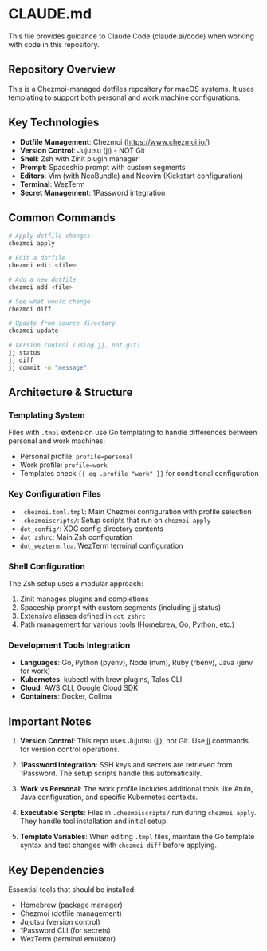 # CLAUDE.md

This file provides guidance to Claude Code (claude.ai/code) when working with code in this repository.

## Repository Overview

This is a Chezmoi-managed dotfiles repository for macOS systems. It uses templating to support both personal and work machine configurations.

## Key Technologies

- **Dotfile Management**: Chezmoi (https://www.chezmoi.io/)
- **Version Control**: Jujutsu (jj) - NOT Git
- **Shell**: Zsh with Zinit plugin manager
- **Prompt**: Spaceship prompt with custom segments
- **Editors**: Vim (with NeoBundle) and Neovim (Kickstart configuration)
- **Terminal**: WezTerm
- **Secret Management**: 1Password integration

## Common Commands

```bash
# Apply dotfile changes
chezmoi apply

# Edit a dotfile
chezmoi edit <file>

# Add a new dotfile
chezmoi add <file>

# See what would change
chezmoi diff

# Update from source directory
chezmoi update

# Version control (using jj, not git)
jj status
jj diff
jj commit -m "message"
```

## Architecture & Structure

### Templating System
Files with `.tmpl` extension use Go templating to handle differences between personal and work machines:
- Personal profile: `profile=personal`
- Work profile: `profile=work`
- Templates check `{{ eq .profile "work" }}` for conditional configuration

### Key Configuration Files
- `.chezmoi.toml.tmpl`: Main Chezmoi configuration with profile selection
- `.chezmoiscripts/`: Setup scripts that run on `chezmoi apply`
- `dot_config/`: XDG config directory contents
- `dot_zshrc`: Main Zsh configuration
- `dot_wezterm.lua`: WezTerm terminal configuration

### Shell Configuration
The Zsh setup uses a modular approach:
1. Zinit manages plugins and completions
2. Spaceship prompt with custom segments (including jj status)
3. Extensive aliases defined in `dot_zshrc`
4. Path management for various tools (Homebrew, Go, Python, etc.)

### Development Tools Integration
- **Languages**: Go, Python (pyenv), Node (nvm), Ruby (rbenv), Java (jenv for work)
- **Kubernetes**: kubectl with krew plugins, Talos CLI
- **Cloud**: AWS CLI, Google Cloud SDK
- **Containers**: Docker, Colima

## Important Notes

1. **Version Control**: This repo uses Jujutsu (jj), not Git. Use jj commands for version control operations.

2. **1Password Integration**: SSH keys and secrets are retrieved from 1Password. The setup scripts handle this automatically.

3. **Work vs Personal**: The work profile includes additional tools like Atuin, Java configuration, and specific Kubernetes contexts.

4. **Executable Scripts**: Files in `.chezmoiscripts/` run during `chezmoi apply`. They handle tool installation and initial setup.

5. **Template Variables**: When editing `.tmpl` files, maintain the Go template syntax and test changes with `chezmoi diff` before applying.

## Key Dependencies

Essential tools that should be installed:
- Homebrew (package manager)
- Chezmoi (dotfile management)
- Jujutsu (version control)
- 1Password CLI (for secrets)
- WezTerm (terminal emulator)